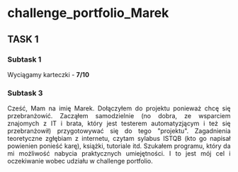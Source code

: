 # challenge_portfolio_Marek

## TASK 1

### Subtask 1

Wyciągamy karteczki - **7/10**

### Subtask 3

<p align="justify"> 
Cześć, Mam na imię Marek. Dołączyłem do projektu ponieważ chcę się przebranżowić. Zacząłem samodzielnie (no dobra, ze wsparciem znajomych z IT i brata, który jest testerem automatyzjącym i też się przebranżowił) przygotowywać się do tego "projektu". Zagadnienia teoretyczne zgłębiam z internetu, czytam sylabus ISTQB (kto go napisał powienien ponieść karę), książki, tutoriale itd. Szukałem programu, który da mi możliwość nabycia praktycznych umiejętności. I to jest mój cel i oczekiwanie wobec udziału w challenge portfolio.
</p>

